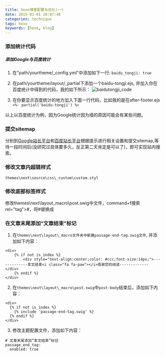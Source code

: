 ```yaml
---
title: hexo博客配置与优化(一)
date: 2015-01-01 20:07:48
categories: technique
tags: hexo
keywords: [hexo, blog]
---
```



### 添加统计代码

##### 添加Google与百度统计
1. 在"path/yourtheme/_config.yml"中添加如下一行:
`baidu_tongji: true`

<!-- more -->

2. 在path/yourtheme/layout/_partial下添加一个baidu-tongji.ejs, 并加入你在百度统计中得到的代码，我的如下所示：
![baidutongji_code](/images/baidutongji.png)

3. 在你要显示百度统计的地方加入下面一行代码，比如我的是在after-footer.ejs
`<%- partial('baidu-tongji') %>`

以上以百度统计为例，因为Google统计因为墙的原因可能会有某些问题。

### 提交sitemap
分别到[Google站长平台](https://www.google.com/webmasters/tools/home)和[百度站长平台](http://zhanzhang.baidu.com/)根据提示进行相关设置和提交sitemap,等待一段时间后(没研究过具体要多久，反正第二天肯定是可以了)，即可实现站内搜索。

### 修改文章内超链样式
`themes\next\source\css\_custom\custom.styl`

### 修改底部标签样式
修改themes\next\layout\_macro\post.swig中文件，command+f搜索rel="tag">#，将#替换成<i class="fa fa-tag"></i>

### 在文章末尾添加“文章结束”标记
1. 在`themes\next\layout\_macro文件夹中新建passage-end-tag.swig文件`, 并添加如下内容：
```
<div>
    {% if not is_index %}
        <div style="text-align:center;color: #ccc;font-size:14px;">-------------本文结束<i class="fa fa-paw"></i>感谢您的阅读-------------</div>
    {% endif %}
</div>
```

2. 在`themes\next\layout\_macro\post.swig`中`post-body`结束后，添加如下内容：
```
<div>
  {% if not is_index %}
    {% include 'passage-end-tag.swig' %}
  {% endif %}
</div>
```

3. 修改主题配置文件，添加如下内容：
```
# 文章末尾添加“本文结束”标记
passage_end_tag:
  enabled: true
```
